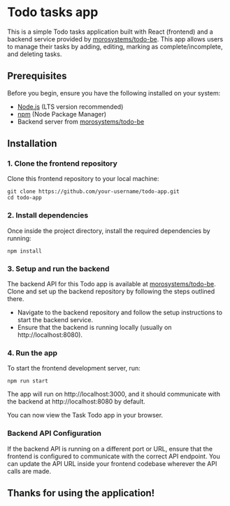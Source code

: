# Todo tasks app

This is a simple Todo tasks application built with React (frontend) and a backend service provided by [morosystems/todo-be](https://github.com/morosystems/todo-be). This app allows users to manage their tasks by adding, editing, marking as complete/incomplete, and deleting tasks.

## Prerequisites

Before you begin, ensure you have the following installed on your system:

- [Node.js](https://nodejs.org/) (LTS version recommended)
- [npm](https://www.npmjs.com/) (Node Package Manager)
- Backend server from [morosystems/todo-be](https://github.com/morosystems/todo-be)

## Installation

### 1. Clone the frontend repository

Clone this frontend repository to your local machine:

```
git clone https://github.com/your-username/todo-app.git
cd todo-app
```

### 2. Install dependencies

Once inside the project directory, install the required dependencies by running:

```
npm install
```

### 3. Setup and run the backend

The backend API for this Todo app is available at [morosystems/todo-be](https://github.com/morosystems/todo-be). Clone and set up the backend repository by following the steps outlined there.

- Navigate to the backend repository and follow the setup instructions to start the backend service.
- Ensure that the backend is running locally (usually on http://localhost:8080).

### 4. Run the app

To start the frontend development server, run:

```
npm run start
```

The app will run on http://localhost:3000, and it should communicate with the backend at http://localhost:8080 by default.

You can now view the Task Todo app in your browser.

### Backend API Configuration

If the backend API is running on a different port or URL, ensure that the frontend is configured to communicate with the correct API endpoint. You can update the API URL inside your frontend codebase wherever the API calls are made.

## Thanks for using the application!
